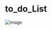 # to_do_List


![image](https://user-images.githubusercontent.com/87218053/217419323-fbfcafee-55f8-40f3-b026-5815676eafa0.png)
